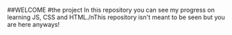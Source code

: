 ##WELCOME
#the project
In this repository you can see my progress on learning JS, CSS and HTML./nThis repository isn't meant to be seen but you are here anyways!
